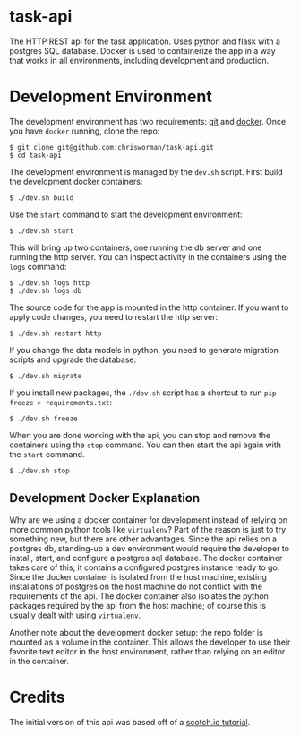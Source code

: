 # task-api
The HTTP REST api for the task application.  Uses python and flask with a
postgres SQL database.  Docker is used to containerize the app in a way
that works in all environments, including development and production.

# Development Environment
The development environment has two requirements:
[git](https://git-scm.com/downloads) and
[docker](https://store.docker.com/search?type=edition&offering=community).
Once you have `docker` running, clone the repo:
```
$ git clone git@github.com:chrisworman/task-api.git
$ cd task-api
```

The development environment is managed by the `dev.sh` script.  First build
the development docker containers:
```
$ ./dev.sh build
```

Use the `start` command to start the development environment:
```
$ ./dev.sh start
```

This will bring up two containers, one running the db server and one
running the http server.  You can inspect activity in the containers using
the `logs` command:
```
$ ./dev.sh logs http
$ ./dev.sh logs db
```

The source code for the app is mounted in the http container.  If you want
to apply code changes, you need to restart the http server:
```
$ ./dev.sh restart http
```

If you change the data models in python, you need to generate migration scripts
and upgrade the database:
```
$ ./dev.sh migrate
```

If you install new packages, the `./dev.sh` script has a shortcut to run
`pip freeze > requirements.txt`:
```
$ ./dev.sh freeze
```

When you are done working with the api, you can stop and remove the containers
using the `stop` command.  You can then start the api again with the `start`
command.
```
$ ./dev.sh stop
```

## Development Docker Explanation
Why are we using a docker container for development instead of relying on more
common python tools like `virtualenv`?  Part of the reason is just to try
something new, but there are other advantages.  Since the api relies on a
postgres db, standing-up a dev environment would require the developer to
install, start, and configure a postgres sql database.  The docker container
takes care of this; it contains a configured postgres instance ready to go.
Since the docker container is isolated from the host machine, existing
installations of postgres on the host machine do not conflict with the
requirements of the api. The docker container also isolates the python packages
required by the api from the host machine; of course this is usually dealt with
using `virtualenv`.

Another note about the development docker setup: the repo folder is mounted as
a volume in the container.  This allows the developer to use their favorite
text editor in the host environment, rather than relying on an editor in the
container.

# Credits
The initial version of this api was based off of a
[scotch.io tutorial](https://scotch.io/tutorials/build-a-restful-api-with-flask-the-tdd-way).
